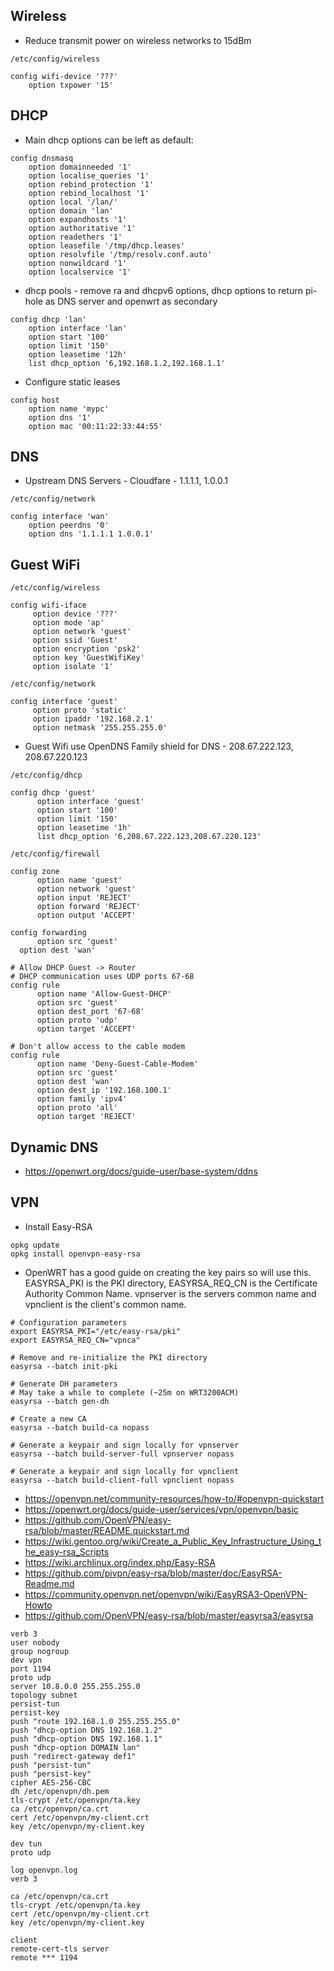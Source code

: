 ## Wireless
* Reduce transmit power on wireless networks to 15dBm

`/etc/config/wireless`
```
config wifi-device '???'
	option txpower '15'
```
## DHCP
* Main dhcp options can be left as default:
```
config dnsmasq
	option domainneeded '1'
	option localise_queries '1'
	option rebind_protection '1'
	option rebind_localhost '1'
	option local '/lan/'
	option domain 'lan'
	option expandhosts '1'
	option authoritative '1'
	option readethers '1'
	option leasefile '/tmp/dhcp.leases'
	option resolvfile '/tmp/resolv.conf.auto'
	option nonwildcard '1'
	option localservice '1'
```
* dhcp pools - remove ra and dhcpv6 options, dhcp options to return pi-hole as DNS server and openwrt as secondary
```
config dhcp 'lan'
	option interface 'lan'
	option start '100'
	option limit '150'
	option leasetime '12h'
	list dhcp_option '6,192.168.1.2,192.168.1.1'
```
* Configure static leases
```
config host
	option name 'mypc'
	option dns '1'
	option mac '00:11:22:33:44:55'
```
## DNS
* Upstream DNS Servers - Cloudfare - 1.1.1.1, 1.0.0.1

`/etc/config/network`
```
config interface 'wan'
	option peerdns '0'
  	option dns '1.1.1.1 1.0.0.1'
```
## Guest WiFi
  `/etc/config/wireless`
  ```
  config wifi-iface
       option device '???'
       option mode 'ap'
       option network 'guest'
       option ssid 'Guest'
       option encryption 'psk2'
       option key 'GuestWifiKey'
       option isolate '1'
  ```  
  `/etc/config/network`
  ```
  config interface 'guest'
       option proto 'static'
       option ipaddr '192.168.2.1'
       option netmask '255.255.255.0'
  ```
  * Guest Wifi use OpenDNS Family shield for DNS - 208.67.222.123, 208.67.220.123
  
  `/etc/config/dhcp`
  ```
  config dhcp 'guest'
    	option interface 'guest'
    	option start '100'
    	option limit '150'
    	option leasetime '1h'
    	list dhcp_option '6,208.67.222.123,208.67.220.123'
  ```
  `/etc/config/firewall`
  ```
  config zone                                     
    	option name 'guest'                 
    	option network 'guest'
    	option input 'REJECT'        
    	option forward 'REJECT'             
    	option output 'ACCEPT'              
       
  config forwarding                               
    	option src 'guest'                  
   	option dest 'wan'
       
  # Allow DHCP Guest -> Router
  # DHCP communication uses UDP ports 67-68
  config rule
    	option name 'Allow-Guest-DHCP'
    	option src 'guest'
    	option dest_port '67-68'
    	option proto 'udp'
    	option target 'ACCEPT'
    
  # Don't allow access to the cable modem
  config rule
    	option name 'Deny-Guest-Cable-Modem'
    	option src 'guest'
    	option dest 'wan'
    	option dest_ip '192.168.100.1'
    	option family 'ipv4'
    	option proto 'all'
    	option target 'REJECT'
  ```
## Dynamic DNS 
* https://openwrt.org/docs/guide-user/base-system/ddns
## VPN
* Install Easy-RSA
```
opkg update
opkg install openvpn-easy-rsa
```
* OpenWRT has a good guide on creating the key pairs so will use this. EASYRSA_PKI is the PKI directory, EASYRSA_REQ_CN is the Certificate Authority Common Name. vpnserver is the servers common name and vpnclient is the client's common name.
```
# Configuration parameters
export EASYRSA_PKI="/etc/easy-rsa/pki"
export EASYRSA_REQ_CN="vpnca"
 
# Remove and re-initialize the PKI directory
easyrsa --batch init-pki
 
# Generate DH parameters
# May take a while to complete (~25m on WRT3200ACM)
easyrsa --batch gen-dh
 
# Create a new CA
easyrsa --batch build-ca nopass
 
# Generate a keypair and sign locally for vpnserver
easyrsa --batch build-server-full vpnserver nopass
 
# Generate a keypair and sign locally for vpnclient
easyrsa --batch build-client-full vpnclient nopass
```

* https://openvpn.net/community-resources/how-to/#openvpn-quickstart
* https://openwrt.org/docs/guide-user/services/vpn/openvpn/basic
* https://github.com/OpenVPN/easy-rsa/blob/master/README.quickstart.md
* https://wiki.gentoo.org/wiki/Create_a_Public_Key_Infrastructure_Using_the_easy-rsa_Scripts
* https://wiki.archlinux.org/index.php/Easy-RSA
* https://github.com/pivpn/easy-rsa/blob/master/doc/EasyRSA-Readme.md
* https://community.openvpn.net/openvpn/wiki/EasyRSA3-OpenVPN-Howto
* https://github.com/OpenVPN/easy-rsa/blob/master/easyrsa3/easyrsa

```
verb 3
user nobody
group nogroup
dev vpn
port 1194
proto udp
server 10.8.0.0 255.255.255.0
topology subnet
persist-tun
persist-key
push "route 192.168.1.0 255.255.255.0"
push "dhcp-option DNS 192.168.1.2"
push "dhcp-option DNS 192.168.1.1"
push "dhcp-option DOMAIN lan"
push "redirect-gateway def1"
push "persist-tun"
push "persist-key"
cipher AES-256-CBC
dh /etc/openvpn/dh.pem
tls-crypt /etc/openvpn/ta.key
ca /etc/openvpn/ca.crt
cert /etc/openvpn/my-client.crt
key /etc/openvpn/my-client.key
```

```
dev tun
proto udp

log openvpn.log
verb 3

ca /etc/openvpn/ca.crt
tls-crypt /etc/openvpn/ta.key
cert /etc/openvpn/my-client.crt
key /etc/openvpn/my-client.key

client
remote-cert-tls server
remote *** 1194
```

